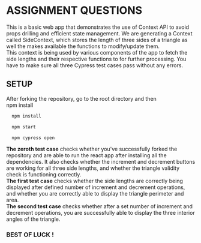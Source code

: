 
# ASSIGNMENT QUESTIONS

This is a basic web app that demonstrates the use of Context API to avoid props drilling and efficient state management.
We are generating a Context called SideContext, which stores the length of three sides of a triangle as well the makes available the functions to modify/update them. \
This context is being used by various components of the app to fetch the side lengths and their respective functions to for further processing.
You have to make sure all three Cypress test cases pass without any errors.
## SETUP
After forking the repository, go to the root directory and then \
npm install
```bash
  npm install
```
```bash
  npm start
```
```bash
  npm cypress open
```

**The zeroth test case** checks whether you've successfully forked the repository and are able to run the react app after installing all the dependencies.
It also checks whether the increment and decrement buttons are working for all three side lengths, and whether the triangle validity check is functioning correctly.\
**The first test case** checks whether the side lengths are correctly being displayed after defined number of increment and decrement operations, and whether you are correctly able to display the triangle perimeter and area.\
**The second test case** checks whether after a set number of increment and decrement operations, you are successfully able to display the three interior angles of the triangle.
### BEST OF LUCK !

